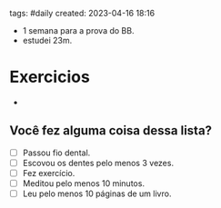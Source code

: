 tags: #daily 
created: 2023-04-16 18:16

- 1 semana para a prova do BB.
- estudei 23m.

# Exercicios
- 

## Você fez alguma coisa dessa lista?
- [ ] Passou fio dental.
- [ ] Escovou os dentes pelo menos 3 vezes.
- [ ] Fez exercício.
- [ ] Meditou pelo menos 10 minutos.
- [ ] Leu pelo menos 10 páginas de um livro.